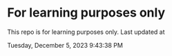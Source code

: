 # For learning purposes only
This repo is for learning purposes only.
Last updated at

Tuesday, December 5, 2023 9:43:38 PM

